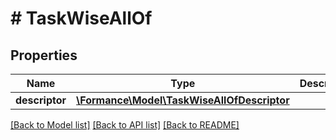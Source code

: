 # # TaskWiseAllOf

## Properties

Name | Type | Description | Notes
------------ | ------------- | ------------- | -------------
**descriptor** | [**\Formance\Model\TaskWiseAllOfDescriptor**](TaskWiseAllOfDescriptor.md) |  |

[[Back to Model list]](../../README.md#models) [[Back to API list]](../../README.md#endpoints) [[Back to README]](../../README.md)
